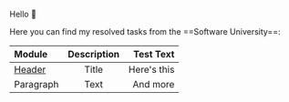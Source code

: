 Hello :wave:

Here you can find my resolved tasks from the ==Software University==:

| Module      | Description | Test Text     |
| :---        |    :----:   |          ---: |
| [Header](https://github.com/Runador/SotfUni/tree/main/Basics)      | Title       | Here's this   |
| Paragraph   | Text        | And more      |


